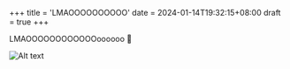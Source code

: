 +++
title = 'LMAOOOOOOOOOO'
date = 2024-01-14T19:32:15+08:00
draft = true
+++

LMAOOOOOOOOOOOOoooooo 🤣

![Alt text](https://archives.bulbagarden.net/media/upload/f/fb/0001Bulbasaur.png "a title")